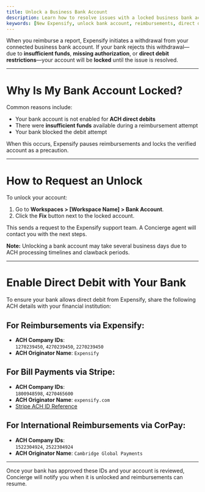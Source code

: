 ```yaml
---
title: Unlock a Business Bank Account
description: Learn how to resolve issues with a locked business bank account in Expensify.
keywords: [New Expensify, unlock bank account, reimbursements, direct debit, ACH, bank rejected withdrawal]
---
```

<div id="new-expensify" markdown="1">

When you reimburse a report, Expensify initiates a withdrawal from your connected business bank account. If your bank rejects this withdrawal—due to **insufficient funds**, **missing authorization**, or **direct debit restrictions**—your account will be **locked** until the issue is resolved.

---

# Why Is My Bank Account Locked?

Common reasons include:

- Your bank account is not enabled for **ACH direct debits**
- There were **insufficient funds** available during a reimbursement attempt
- Your bank blocked the debit attempt

When this occurs, Expensify pauses reimbursements and locks the verified account as a precaution.

---

# How to Request an Unlock

To unlock your account:

1. Go to **Workspaces > [Workspace Name] > Bank Account**.
2. Click the **Fix** button next to the locked account.

This sends a request to the Expensify support team. A Concierge agent will contact you with the next steps.

**Note:** Unlocking a bank account may take several business days due to ACH processing timelines and clawback periods.

---

# Enable Direct Debit with Your Bank

To ensure your bank allows direct debit from Expensify, share the following ACH details with your financial institution:

## For Reimbursements via Expensify:

- **ACH Company IDs**:  
  `1270239450`, `4270239450`, `2270239450`  
- **ACH Originator Name**: `Expensify`

## For Bill Payments via Stripe:

- **ACH Company IDs**:  
  `1800948598`, `4270465600`  
- **ACH Originator Name**: `expensify.com`  
- [Stripe ACH ID Reference](https://support.stripe.com/questions/ach-direct-debit-company-ids-for-stripe)

## For International Reimbursements via CorPay:

- **ACH Company IDs**:  
  `1522304924`, `2522304924`  
- **ACH Originator Name**: `Cambridge Global Payments`

---

Once your bank has approved these IDs and your account is reviewed, Concierge will notify you when it is unlocked and reimbursements can resume.

</div>

